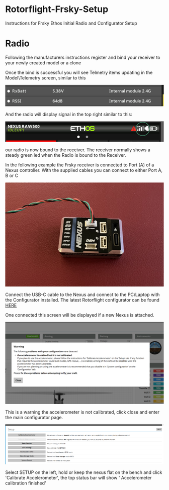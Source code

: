 # Rotorflight-Frsky-Setup
Instructions for Frsky Ethos Initial Radio and Configurator Setup

# Radio

Following the manufacturers instructions register and bind your receiver to your newly created model or a clone

Once the bind is successful you will see Telmetry items updating in the Model\Telemetry screen, similar to this

![image](https://github.com/jimmy6616/Rotorflight-Frsky-Setup/blob/img/setup1.png)

And the radio will display signal in the top right similar to this:

![image](https://github.com/jimmy6616/Rotorflight-Frsky-Setup/blob/img/setup1-1.png)

our radio is now bound to the receiver. The receiver normally shows a steady green led when the Radio is bound to the Receiver.

In the following example the Frsky receiver is connected to Port (A) of a Nexus controller. With the supplied cables you can connect to either Port A, B or C

![image](https://github.com/jimmy6616/Rotorflight-Frsky-Setup/blob/img/nexus1.jpg)

Connect the USB-C cable to the Nexus and connect to the PC\Laptop with the Configurator installed. The latest Rotorflight configurator can be found [HERE](https://github.com/rotorflight/rotorflight-firmware/releases)

One connected this screen will be displayed if a new Nexus is attached.

![image](https://github.com/jimmy6616/Rotorflight-Frsky-Setup/blob/img/setup-page1.png)

This is a warning the accelerometer is not calibrated, click close and enter the main configurator page. 

![image](https://github.com/jimmy6616/Rotorflight-Frsky-Setup/blob/img/setup-page2.png)


Select SETUP on the left, hold or keep the nexus flat on the bench and click 'Calibrate Accelerometer', the top status bar will show ' Accelerometer calibration finished'










